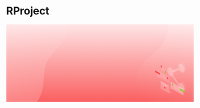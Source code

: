 # RProject

<div>
  <img src="https://github.com/parkhongjoon/RProject/blob/main/src/main/webapp/resources/images/main.png" alt="">
</div>
